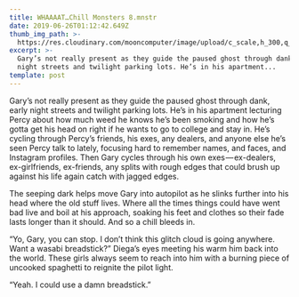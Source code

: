 ```yaml
---
title: WHAAAAT…Chill Monsters 8.mnstr
date: 2019-06-26T01:12:42.649Z
thumb_img_path: >-
  https://res.cloudinary.com/mooncomputer/image/upload/c_scale,h_300,q_auto:best/v1561923137/Moon%20Computer%20Blog/MNSTR/WHAAAAT%20Chill%20Monsters/whaaaat-chill-monsters-8--jairph-cv7dOD8tua4-unsplash--glitched-2.jpg
excerpt: >-
  Gary’s not really present as they guide the paused ghost through dank, early
  night streets and twilight parking lots. He’s in his apartment...
template: post
---
```

Gary’s not really present as they guide the paused ghost through dank, early night streets and twilight parking lots. He’s in his apartment lecturing Percy about how much weed he knows he’s been smoking and how he’s gotta get his head on right if he wants to go to college and stay in. He’s cycling through Percy’s friends, his exes, any dealers, and anyone else he’s seen Percy talk to lately, focusing hard to remember names, and faces, and Instagram profiles. Then Gary cycles through his own exes — ex-dealers, ex-girlfriends, ex-friends, any splits with rough edges that could brush up against his life again catch with jagged edges.

The seeping dark helps move Gary into autopilot as he slinks further into his head where the old stuff lives. Where all the times things could have went bad live and boil at his approach, soaking his feet and clothes so their fade lasts longer than it should. And so a chill bleeds in.

“Yo, Gary, you can stop. I don’t think this glitch cloud is going anywhere. Want a wasabi breadstick?” Diega’s eyes meeting his warm him back into the world. These girls always seem to reach into him with a burning piece of uncooked spaghetti to reignite the pilot light.

“Yeah. I could use a damn breadstick.”

